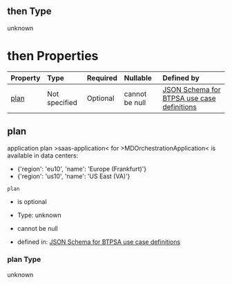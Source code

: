 ## then Type

unknown

# then Properties

| Property      | Type          | Required | Nullable       | Defined by                                                                                                                                                                                                                                      |
| :------------ | :------------ | :------- | :------------- | :---------------------------------------------------------------------------------------------------------------------------------------------------------------------------------------------------------------------------------------------- |
| [plan](#plan) | Not specified | Optional | cannot be null | [JSON Schema for BTPSA use case definitions](btpsa-usecase-properties-services-items-allof-2-then-allof-33-then-allof-0-then-properties-plan.md "undefined#/properties/services/items/allOf/2/then/allOf/33/then/allOf/0/then/properties/plan") |

## plan

application plan >saas-application< for >MDOrchestrationApplication< is available in data centers:

*   {'region': 'eu10', 'name': 'Europe (Frankfurt)'}
*   {'region': 'us10', 'name': 'US East (VA)'}

`plan`

*   is optional

*   Type: unknown

*   cannot be null

*   defined in: [JSON Schema for BTPSA use case definitions](btpsa-usecase-properties-services-items-allof-2-then-allof-33-then-allof-0-then-properties-plan.md "undefined#/properties/services/items/allOf/2/then/allOf/33/then/allOf/0/then/properties/plan")

### plan Type

unknown

